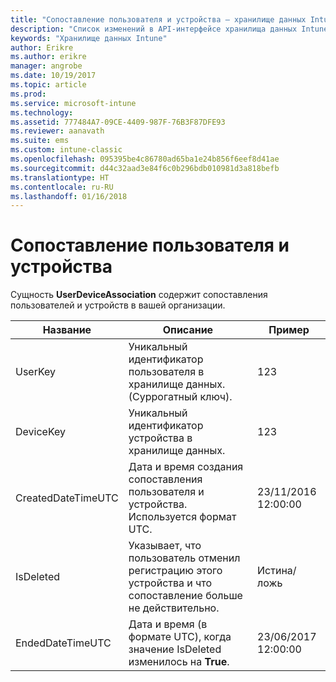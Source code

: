 ```yaml
---
title: "Сопоставление пользователя и устройства — хранилище данных Intune | Документация Майкрософт"
description: "Список изменений в API-интерфейсе хранилища данных Intune."
keywords: "Хранилище данных Intune"
author: Erikre
ms.author: erikre
manager: angrobe
ms.date: 10/19/2017
ms.topic: article
ms.prod: 
ms.service: microsoft-intune
ms.technology: 
ms.assetid: 777484A7-09CE-4409-987F-76B3F87DFE93
ms.reviewer: aanavath
ms.suite: ems
ms.custom: intune-classic
ms.openlocfilehash: 095395be4c86780ad65ba1e24b856f6eef8d41ae
ms.sourcegitcommit: d44c32aad3e84f6c0b296bdb010981d3a818befb
ms.translationtype: HT
ms.contentlocale: ru-RU
ms.lasthandoff: 01/16/2018
---
```

# <a name="user-device-association"></a>Сопоставление пользователя и устройства

Сущность **UserDeviceAssociation** содержит сопоставления пользователей и устройств в вашей организации.

| Название               | Описание                                                                                      | Пример                |
|--------------------|--------------------------------------------------------------------------------------------------|------------------------|
| UserKey            | Уникальный идентификатор пользователя в хранилище данных. (Суррогатный ключ).                              | 123                    |
| DeviceKey          | Уникальный идентификатор устройства в хранилище данных.                                            | 123                    |
| CreatedDateTimeUTC | Дата и время создания сопоставления пользователя и устройства. Используется формат UTC.                                | 23/11/2016 12:00:00 |
| IsDeleted          | Указывает, что пользователь отменил регистрацию этого устройства и что сопоставление больше не действительно. | Истина/ложь             |
| EndedDateTimeUTC   | Дата и время (в формате UTC), когда значение IsDeleted изменилось на **True**.                                              | 23/06/2017 12:00:00 |
